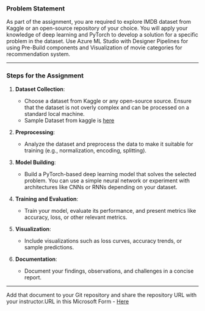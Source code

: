 ### **Problem Statement**
As part of the assignment, you are required to explore IMDB dataset from Kaggle or an open-source repository of your choice. You will apply your knowledge of deep learning and PyTorch to develop a solution for a specific problem in the dataset. 
Use Azure ML Studio with Designer Pipelines for using Pre-Build components and Visualization of movie categories for recommendation system.

---

### **Steps for the Assignment**
1. **Dataset Collection**:
   - Choose a dataset from Kaggle or any open-source source. Ensure that the dataset is not overly complex and can be processed on a standard local machine.
   - Sample Dataset from kaggle is [here](https://www.kaggle.com/datasets/lakshmi25npathi/imdb-dataset-of-50k-movie-reviews)
   
2. **Preprocessing**:
   - Analyze the dataset and preprocess the data to make it suitable for training (e.g., normalization, encoding, splitting).

3. **Model Building**:
   - Build a PyTorch-based deep learning model that solves the selected problem. You can use a simple neural network or experiment with architectures like CNNs or RNNs depending on your dataset.

4. **Training and Evaluation**:
   - Train your model, evaluate its performance, and present metrics like accuracy, loss, or other relevant metrics.

5. **Visualization**:
   - Include visualizations such as loss curves, accuracy trends, or sample predictions.

6. **Documentation**:
   - Document your findings, observations, and challenges in a concise report.

---
Add that document to your Git repository and share the repository URL with your instructor.URL in this Microsoft Form - [Here](https://forms.office.com/r/MwtiC6U7Ju?origin=lprLink)
   
